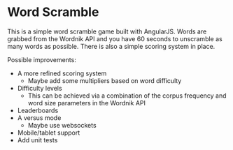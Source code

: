 # Word Scramble

This is a simple word scramble game built with AngularJS. Words are grabbed from the Wordnik API and you have 60 seconds to unscramble as many words as possible. There is also a simple scoring system in place.

Possible improvements:
* A more refined scoring system
  * Maybe add some multipliers based on word difficulty
* Difficulty levels
  * This can be achieved via a combination of the corpus frequency and word size parameters in the Wordnik API
* Leaderboards
* A versus mode
  * Maybe use websockets
* Mobile/tablet support
* Add unit tests